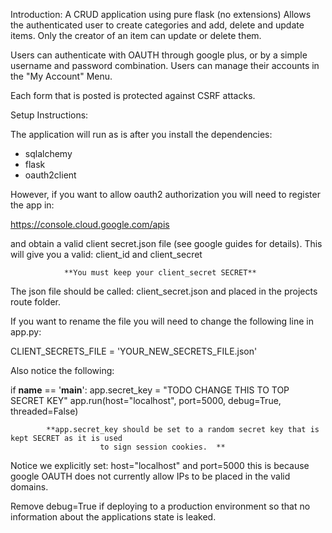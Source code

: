 

Introduction:
A CRUD application using pure flask (no extensions)
Allows the authenticated user to create categories and add, delete and update items.
Only the creator of an item can update or delete them.

Users can authenticate with OAUTH through google plus, or by a simple username and password combination.
Users can manage their accounts in the "My Account" Menu.

Each form that is posted is protected against CSRF attacks.


Setup Instructions:

The application will run as is after you install the dependencies:

- sqlalchemy
- flask
- oauth2client

However, if you want to allow oauth2 authorization you will need to register the app
in:

https://console.cloud.google.com/apis

and obtain a valid client secret.json file (see google guides for details).
This will give you a valid: client_id and client_secret

                **You must keep your client_secret SECRET**


The json file should be called: client_secret.json and placed in the projects route folder.

If you want to rename the file you will need to change the following line in app.py:

CLIENT_SECRETS_FILE = 'YOUR_NEW_SECRETS_FILE.json'


Also notice the following:


if __name__ == '__main__':
    app.secret_key = "TODO CHANGE THIS TO TOP SECRET KEY"
    app.run(host="localhost", port=5000, debug=True, threaded=False)

            **app.secret_key should be set to a random secret key that is kept SECRET as it is used
                        to sign session cookies.  **

Notice we explicitly set: host="localhost" and port=5000 this is because google OAUTH does
not currently allow IPs to be placed in the valid domains.

Remove debug=True if deploying to a production environment so that no information about the
applications state is leaked.
